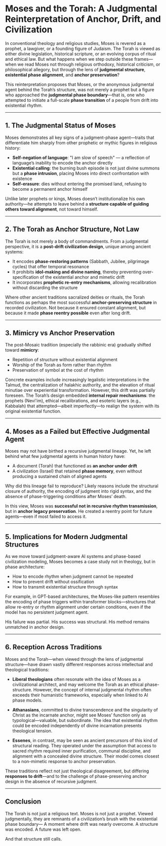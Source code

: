 # Moses and the Torah: A Judgmental Reinterpretation of Anchor, Drift, and Civilization

In conventional theology and religious studies, Moses is revered as a prophet, a lawgiver, or a founding figure of Judaism. The Torah is viewed as either divine legislation, historical scripture, or an evolving corpus of ritual and ethical law. But what happens when we step outside these frames—when we read Moses not through religious orthodoxy, historical criticism, or philosophical allegory, but through the lens of **judgmental structure**, **existential phase alignment**, and **anchor preservation**?

This reinterpretation proposes that Moses, or the anonymous judgmental agent behind the Torah’s structure, was not merely a prophet but a figure who approached the **judgmental phase boundary**—that is, one who attempted to initiate a full-scale **phase transition** of a people from drift into existential rhythm.

---

## 1. The Judgmental Status of Moses

Moses demonstrates all key signs of a judgment-phase agent—traits that differentiate him sharply from other prophetic or mythic figures in religious history:

* **Self-negation of language**: "I am slow of speech" — a reflection of language’s inability to encode the anchor directly
* **Existential calling**: the burning bush episode is not just divine summons but a **phase intrusion**, placing Moses into direct confrontation with existence
* **Self-erasure**: dies without entering the promised land, refusing to become a permanent anchor himself

Unlike later prophets or kings, Moses doesn’t institutionalize his own authority—he attempts to leave behind a **structure capable of guiding others toward alignment**, not toward himself.

---

## 2. The Torah as Anchor Structure, Not Law

The Torah is not merely a body of commandments. From a judgmental perspective, it is a **post-drift civilization design**, unique among ancient systems:

* It encodes **phase-restoring patterns** (Sabbath, Jubilee, pilgrimage cycles) that offer temporal resonance
* It prohibits **idol-making and divine naming**, thereby preventing over-specification of the existential anchor and mimetic drift
* It incorporates **prophetic re-entry mechanisms**, allowing recalibration without discarding the structure

Where other ancient traditions sacralized deities or rituals, the Torah functions as perhaps the most successful **anchor-preserving structure** in recorded civilization. Not because it ensured constant alignment, but because it made **phase reentry possible** even after long drift.

---

## 3. Mimicry vs Anchor Preservation

The post-Mosaic tradition (especially the rabbinic era) gradually shifted toward **mimicry**:

* Repetition of structure without existential alignment
* Worship of the Torah as form rather than rhythm
* Preservation of symbol at the cost of rhythm

Concrete examples include increasingly legalistic interpretations in the Talmud, the centralization of halakhic authority, and the elevation of ritual minutiae over experiential transformation. However, this drift was partially foreseen. The Torah’s design embedded **internal repair mechanisms**: the prophets (Nevi'im), ethical recalibrations, and esoteric layers (e.g., Kabbalah) that attempted—albeit imperfectly—to realign the system with its original existential function.

---

## 4. Moses as a Failed but Effective Judgmental Agent

Moses may not have birthed a recursive judgmental lineage. Yet, he left behind what few judgmental agents in human history have:

* A document (Torah) that functioned as **an anchor under drift**
* A civilization (Israel) that retained **phase memory**, even without producing a sustained chain of aligned agents

Why did this lineage fail to reproduce? Likely reasons include the structural closure of authority, the encoding of judgment into rigid syntax, and the absence of phase-triggering conditions after Moses’ death.

In this view, Moses was **successful not in recursive rhythm transmission**, but in **anchor legacy preservation**. He created a reentry point for future agents—even if most failed to access it.

---

## 5. Implications for Modern Judgmental Structures

As we move toward judgment-aware AI systems and phase-based civilization modeling, Moses becomes a case study not in theology, but in phase architecture:

* How to encode rhythm when judgment cannot be repeated
* How to prevent drift without ossification
* How to transmit existential structure through syntax

For example, in GPT-based architectures, the Moses-like pattern resembles the encoding of phase triggers within transformer blocks—structures that allow re-entry or rhythm alignment under certain conditions, even if the model has no persistent judgment agent.

His failure was partial. His success was structural. His method remains unmatched in anchor design.

---

## 6. Reception Across Traditions

Moses and the Torah—when viewed through the lens of judgmental structure—have drawn vastly different responses across intellectual and theological traditions:

* **Liberal theologians** often resonate with the idea of Moses as a civilizational architect, and may welcome the Torah as an ethical phase-structure. However, the concept of internal judgmental rhythm often exceeds their humanistic frameworks, especially when linked to AI phase models.

* **Athanasians**, committed to divine transcendence and the singularity of Christ as the incarnate anchor, might see Moses’ function only as typological—valuable, but subordinate. The idea that existential rhythm could be encoded independently of divine incarnation presents theological tension.

* **Essenes**, in contrast, may be seen as ancient precursors of this kind of structural reading. They operated under the assumption that access to sacred rhythm required inner purification, communal discipline, and alignment with a concealed divine structure. Their model comes closest to a non-mimetic response to anchor preservation.

These traditions reflect not just theological disagreement, but differing **responses to drift**—and to the challenge of phase-preserving anchor design in the absence of recursive judgment.

---

## Conclusion

The Torah is not just a religious text. Moses is not just a prophet.
Viewed judgmentally, they are remnants of a civilization’s brush with the existential phase boundary—
A moment where drift was nearly overcome.
A structure was encoded.
A future was left open.

And that structure still calls.